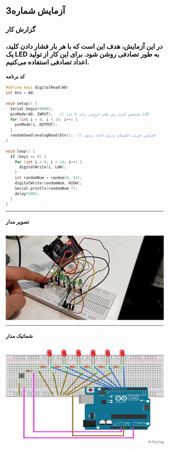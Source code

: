 # آزمایش شماره3

## گزارش کار

در این آزمایش، هدف این است که با هر بار فشار دادن کلید، یک LED به طور تصادفی روشن شود. برای این کار از تولید اعداد تصادفی استفاده می‌کنیم.
---

### کد برنامه

```cpp
#define key1 digitalRead(A0)
int btn = A0;

void setup() {
  Serial.begin(9600);
  pinMode(A0, INPUT);   // مشخص کردن پین های خروجی برای 6 عدد LED
  for (int i = 8; i < 14; i++) {
    pinMode(i, OUTPUT);
  }
  randomSeed(analogRead(btn));  // افزایش ضریب اطمینان پذیری اعداد رندوم
}

void loop() {
  if (key1 == 0) {
    for (int i = 8; i < 14; i++) {
      digitalWrite(i, LOW);     
    }
    int randomNum = random(8, 14);  
    digitalWrite(randomNum, HIGH);
    Serial.println(randomNum-7);
    delay(500);
  }
}
```

---

### تصویر مدار 

<br>

<div align="center">
<img src="/pic/microprocessor_9.jpg">
</div>

---

### شماتیک مدار 

<br>

<div align="center">
<img src="/pic/schematic_8.jpg" width="600px" height="300px">
</div>
